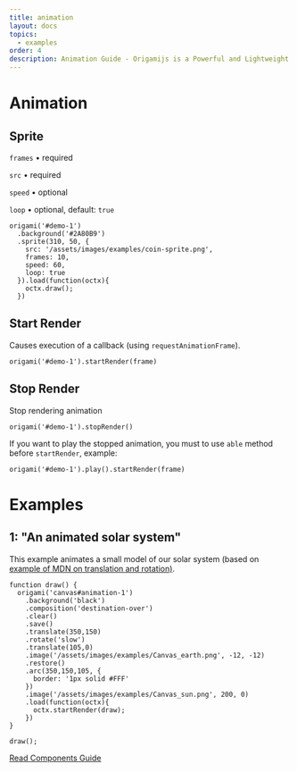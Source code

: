 ```yaml
---
title: animation
layout: docs
topics:
  - examples
order: 4
description: Animation Guide - Origamijs is a Powerful and Lightweight Library to create using HTML5 Canvas
---
```


# Animation

## Sprite

<code class="language-javascript">frames</code> • required

<code class="language-javascript">src</code> • required

<code class="language-javascript">speed</code> • optional

<code class="language-javascript">loop</code> • optional, default: <code class="language-javascript">true</code>

<div class="example dark">
  <canvas id="sprite"></canvas>
</div>

<pre><code class="language-javascript">origami('#demo-1')
  .background('#2A80B9')
  .sprite(310, 50, {
    src: '/assets/images/examples/coin-sprite.png',
    frames: 10,
    speed: 60,
    loop: true
  }).load(function(octx){
    octx.draw();
  })</code></pre>

## Start Render

Causes execution of a callback (using <code class="language-javascript">requestAnimationFrame</code>).

<pre><code class="language-javascript">origami('#demo-1').startRender(frame)</code></pre>

## Stop Render

Stop rendering animation

<pre><code class="language-javascript">origami('#demo-1').stopRender()</code></pre>

If you want to play the stopped animation, you must to use <code class="language-javascript">able</code> method before <code class="language-javascript">startRender</code>, example:

<pre><code class="language-javascript">origami('#demo-1').play().startRender(frame)</code></pre>

# Examples

## 1: "An animated solar system"

<p>This example animates a small model of our solar system (based on <a href="https://developer.mozilla.org/en-US/docs/Web/API/Canvas_API/Tutorial/Basic_animations" alt="Example of MDN translation and rotation"> example of MDN on translation and rotation)</a>.</p>

<div class="example dark mid">
  <canvas id="animation-1"></canvas>
</div>

<pre><code class="language-javascript">function draw() {
  origami('canvas#animation-1')
    .background('black')
    .composition('destination-over')
    .clear()
    .save()
    .translate(350,150)
    .rotate('slow')
    .translate(105,0)
    .image('/assets/images/examples/Canvas_earth.png', -12, -12)
    .restore()
    .arc(350,150,105, {
      border: '1px solid #FFF'
    })
    .image('/assets/images/examples/Canvas_sun.png', 200, 0)
    .load(function(octx){
      octx.startRender(draw);
    })
}

draw();</code></pre>

<div class="read-wrapper">
    <a href="../5-components" class="btn btn-read">Read Components Guide</a>
</div>